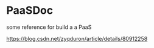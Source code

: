 # PaaSDoc
some reference for build a a PaaS

https://blog.csdn.net/zyqduron/article/details/80912258
